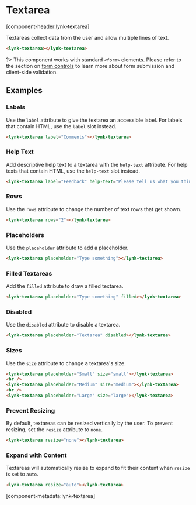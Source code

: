 # Textarea

[component-header:lynk-textarea]

Textareas collect data from the user and allow multiple lines of text.

```html preview
<lynk-textarea></lynk-textarea>
```

?> This component works with standard `<form>` elements. Please refer to the section on [form controls](/getting-started/form-controls) to learn more about form submission and client-side validation.

## Examples

### Labels

Use the `label` attribute to give the textarea an accessible label. For labels that contain HTML, use the `label` slot instead.

```html preview
<lynk-textarea label="Comments"></lynk-textarea>
```

### Help Text

Add descriptive help text to a textarea with the `help-text` attribute. For help texts that contain HTML, use the `help-text` slot instead.

```html preview
<lynk-textarea label="Feedback" help-text="Please tell us what you think."> </lynk-textarea>
```

### Rows

Use the `rows` attribute to change the number of text rows that get shown.

```html preview
<lynk-textarea rows="2"></lynk-textarea>
```

### Placeholders

Use the `placeholder` attribute to add a placeholder.

```html preview
<lynk-textarea placeholder="Type something"></lynk-textarea>
```

### Filled Textareas

Add the `filled` attribute to draw a filled textarea.

```html preview
<lynk-textarea placeholder="Type something" filled></lynk-textarea>
```

### Disabled

Use the `disabled` attribute to disable a textarea.

```html preview
<lynk-textarea placeholder="Textarea" disabled></lynk-textarea>
```

### Sizes

Use the `size` attribute to change a textarea's size.

```html preview
<lynk-textarea placeholder="Small" size="small"></lynk-textarea>
<br />
<lynk-textarea placeholder="Medium" size="medium"></lynk-textarea>
<br />
<lynk-textarea placeholder="Large" size="large"></lynk-textarea>
```

### Prevent Resizing

By default, textareas can be resized vertically by the user. To prevent resizing, set the `resize` attribute to `none`.

```html preview
<lynk-textarea resize="none"></lynk-textarea>
```

### Expand with Content

Textareas will automatically resize to expand to fit their content when `resize` is set to `auto`.

```html preview
<lynk-textarea resize="auto"></lynk-textarea>
```

[component-metadata:lynk-textarea]
